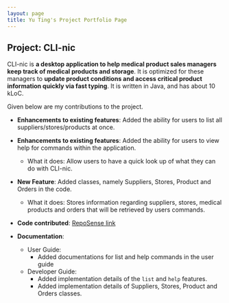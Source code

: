```yaml
---
layout: page
title: Yu Ting's Project Portfolio Page
---
```


## Project: CLI-nic

 CLI-nic is **a desktop application to help medical product sales managers keep track of medical products and storage**. It is optimized for these managers to **update product conditions and access critical product information quickly via fast typing**. It is written in Java, and has about 10 kLoC.

Given below are my contributions to the project.

* **Enhancements to existing features**: Added the ability for users to list all suppliers/stores/products at once.

* **Enhancements to existing features**: Added the ability for users to view help for commands within the application.
  * What it does: Allow users to have a quick look up of what they can do with CLI-nic.

* **New Feature**: Added classes, namely Suppliers, Stores, Product and Orders in the code.
  * What it does: Stores information regarding suppliers, stores, medical products and orders that will be retrieved by users commands.

* **Code contributed**: [RepoSense link]()

* **Documentation**:
  * User Guide:
    * Added documentations for list and help commands in the user guide
  * Developer Guide:
    * Added implementation details of the `list` and `help` features.
    * Added implementation details of Suppliers, Stores, Product and Orders classes.
